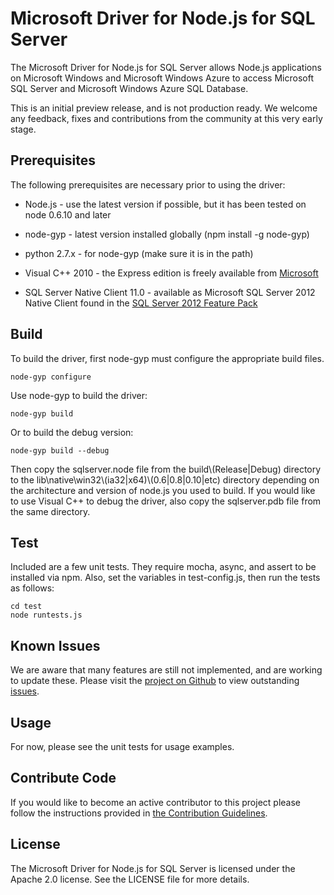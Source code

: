# Microsoft Driver for Node.js for SQL Server

The Microsoft Driver for Node.js for SQL Server allows Node.js applications on
Microsoft Windows and Microsoft Windows Azure to access Microsoft SQL Server 
and Microsoft Windows Azure SQL Database.

This is an initial preview release, and is not production ready. We welcome any
feedback, fixes and contributions from the community at this very early stage.

## Prerequisites

The following prerequisites are necessary prior to using the driver:

* Node.js - use the latest version if possible, but it has been tested on node
0.6.10 and later

* node-gyp - latest version installed globally (npm install -g node-gyp)

* python 2.7.x - for node-gyp (make sure it is in the path)

* Visual C++ 2010 - the Express edition is freely available from 
[Microsoft][visualstudio]

* SQL Server Native Client 11.0 - available as Microsoft SQL Server 2012 
Native Client found in the [SQL Server 2012 Feature Pack][sqlncli]

## Build

To build the driver, first node-gyp must configure the appropriate build files.

    node-gyp configure

Use node-gyp to build the driver:

    node-gyp build

Or to build the debug version:

    node-gyp build --debug

Then copy the sqlserver.node file from the build\\(Release|Debug) directory to
the lib\\native\\win32\\\(ia32|x64\)\\\(0.6|0.8|0.10|etc\) directory depending on the architecture and version of node.js you used to build.  If you would like to use Visual C++ to debug the driver,
also copy the sqlserver.pdb file from the same directory.

## Test

Included are a few unit tests.  They require mocha, async, and assert to be 
installed via npm.  Also, set the variables in test-config.js, then run the 
tests as follows:

    cd test
    node runtests.js

## Known Issues

We are aware that many features are still not implemented, and are working to
update these. Please visit the [project on Github][project] to view 
outstanding [issues][issues].

## Usage

For now, please see the unit tests for usage examples.

## Contribute Code

If you would like to become an active contributor to this project please follow the instructions provided in [the Contribution Guidelines][contribute].

## License

The Microsoft Driver for Node.js for SQL Server is licensed under the Apache
2.0 license.  See the LICENSE file for more details.

[visualstudio]: http://www.microsoft.com/visualstudio/

[sqlncli]: http://www.microsoft.com/en-us/download/details.aspx?id=29065

[project]: https://github.com/windowsazure/node-sqlserver

[issues]: https://github.com/windowsazure/node-sqlserver/issues

[contribute]: https://github.com/WindowsAzure/node-sqlserver/blob/master/CONTRIBUTING.md



